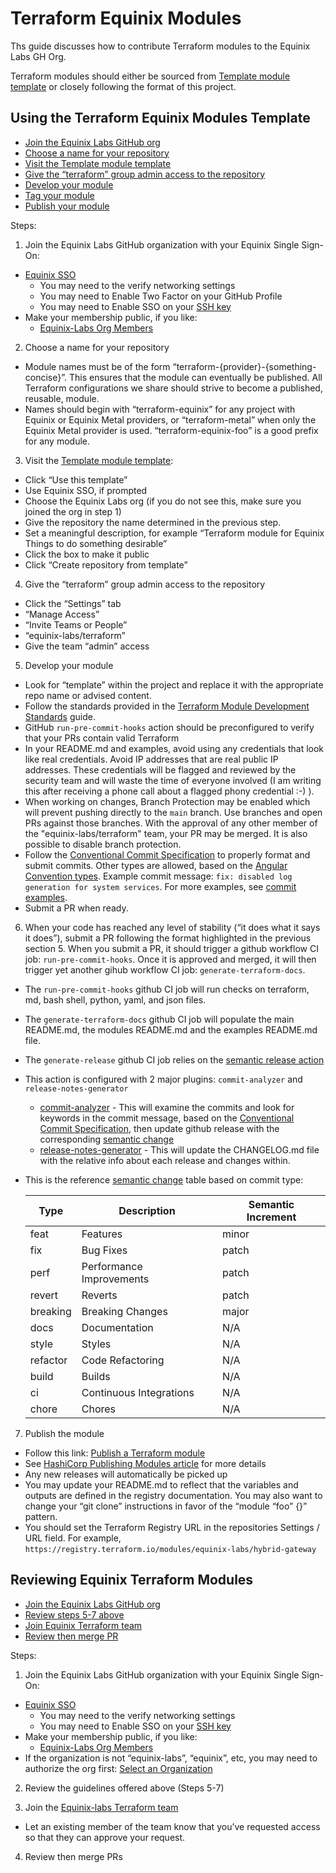 # Terraform Equinix Modules

Ths guide discusses how to contribute Terraform modules to the Equinix Labs GH Org.

Terraform modules should either be sourced from [Template module template] or closely following the format of this project.

## Using the Terraform Equinix Modules Template

- [Join the Equinix Labs GitHub org](#join)
- [Choose a name for your repository](#choose)
- [Visit the Template module template](#visit)
- [Give the “terraform” group admin access to the repository](#give)
- [Develop your module](#develop)
- [Tag your module](#tag)
- [Publish your module](#publish)

Steps:

1. <a name="join"></a> Join the Equinix Labs GitHub organization with your Equinix Single Sign-On:

- [Equinix SSO]
  - You may need to the verify networking settings
  - You may need to Enable Two Factor on your GitHub Profile
  - You may need to Enable SSO on your [SSH key]
- Make your membership public, if you like:
  - [Equinix-Labs Org Members]

2. <a name="choose"></a> Choose a name for your repository

- Module names must be of the form “terraform-{provider}-{something-concise}”. This ensures that the module can eventually be published. All Terraform configurations we share should strive to become a published, reusable, module.
- Names should begin with “terraform-equinix” for any project with Equinix or Equinix Metal providers, or “terraform-metal” when only the Equinix Metal provider is used. “terraform-equinix-foo” is a good prefix for any module.

3. <a name="visit"></a> Visit the [Template module template]:

- Click “Use this template”
- Use Equinix SSO, if prompted
- Choose the Equinix Labs org (if you do not see this, make sure you joined the org in step 1)
- Give the repository the name determined in the previous step.
- Set a meaningful description, for example “Terraform module for Equinix Things to do something desirable”
- Click the box to make it public
- Click “Create repository from template”

4. <a name="give"></a> Give the “terraform” group admin access to the repository

- Click the “Settings” tab
- “Manage Access”
- “Invite Teams or People”
- “equinix-labs/terraform”
- Give the team “admin” access

5. <a name="develop"></a> Develop your module

- Look for “template” within the project and replace it with the appropriate repo name or advised content.
- Follow the standards provided in the [Terraform Module Development Standards] guide.
- GitHub `run-pre-commit-hooks` action should be preconfigured to verify that your PRs contain valid Terraform
- In your README.md and examples, avoid using any credentials that look like real credentials.  Avoid IP addresses that are real public IP addresses. These credentials will be flagged and reviewed by the security team and will waste the time of everyone involved (I am writing this after receiving a phone call about a flagged phony credential :-) ).
- When working on changes, Branch Protection may be enabled which will prevent pushing directly to the `main` branch. Use branches and open PRs against those branches. With the approval of any other member of the "equinix-labs/terraform" team, your PR may be merged. It is also possible to disable branch protection.
- Follow the [Conventional Commit Specification] to properly format and submit commits. Other types are allowed, based on the [Angular Convention types]. Example commit message: `fix: disabled log generation for system services`. For more examples, see [commit examples].
- Submit a PR when ready.

6. <a name="tag"></a> When your code has reached any level of stability (“it does what it says it does”), submit a PR following the format highlighted in the previous section 5. When you submit a PR, it should trigger a github workflow CI job: `run-pre-commit-hooks`. Once it is approved and merged, it will then trigger yet another gihub workflow CI job: `generate-terraform-docs`.

- The `run-pre-commit-hooks` github CI job will run checks on terraform, md, bash shell, python, yaml, and json files.
- The `generate-terraform-docs` github CI job will populate the main README.md, the modules README.md and the examples README.md file.
- The `generate-release` github CI job relies on the [semantic release action]
- This action is configured with 2 major plugins: `commit-analyzer` and `release-notes-generator`
  - [commit-analyzer] - This will examine the commits and look for keywords in the commit message, based on the [Conventional Commit Specification], then update github release with the corresponding [semantic change]
  - [release-notes-generator] - This will update the CHANGELOG.md file with the relative info about each release and changes within.
- This is the reference [semantic change] table based on commit type:

  | Type | Description | Semantic Increment |
  |------|-------------|--------------------|
  | feat | Features | minor |
  | fix | Bug Fixes | patch |
  | perf | Performance Improvements | patch |
  | revert | Reverts | patch |
  | breaking | Breaking Changes | major |
  | docs | Documentation | N/A |
  | style | Styles | N/A |
  | refactor | Code Refactoring | N/A |
  | build | Builds | N/A |
  | ci | Continuous Integrations | N/A |
  | chore | Chores | N/A |

7. <a name="publish"></a> Publish the module

- Follow this link: [Publish a Terraform module]
- See [HashiCorp Publishing Modules article] for more details
- Any new releases will automatically be picked up
- You may update your README.md to reflect that the variables and outputs are defined in the registry documentation. You may also want to change your “git clone” instructions in favor of the “module “foo” {}” pattern.
- You should set the Terraform Registry URL in the repositories Settings / URL field. For example, `https://registry.terraform.io/modules/equinix-labs/hybrid-gateway`

## Reviewing Equinix Terraform Modules

- [Join the Equinix Labs GitHub org](#joinequinix)
- [Review steps 5-7 above](#develop)
- [Join Equinix Terraform team](#jointeam)
- [Review then merge PR](#reviewpr)

Steps:

1. <a name="joinequinix"></a>Join the Equinix Labs GitHub organization with your Equinix Single Sign-On:

- [Equinix SSO]
  - You may need to the verify networking settings
  - You may need to Enable SSO on your [SSH key]
- Make your membership public, if you like:
  - [Equinix-Labs Org Members]
- If the organization is not “equinix-labs”, “equinix”, etc, you may need to authorize the org first: [Select an Organization]

2. <a name="develop"></a> Review the guidelines offered above (Steps 5-7)

3. <a name="jointeam"></a> Join the [Equinix-labs Terraform team]

- Let an existing member of the team know that you’ve requested access so that they can approve your request.

4. <a name="reviewpr"></a> Review then merge PRs

[Terraform Module Development Standards]: terraform-module-standards.md
[SSH key]: https://github.com/settings/keys
[Template module template]: https://github.com/equinix-labs/terraform-equinix-template
[Equinix SSO]: https://github.com/orgs/equinix-labs/sso
[Equinix-Labs Org Members]: https://github.com/orgs/equinix-labs/people
[Publish a Terraform module]: https://registry.terraform.io/github/create
[HashiCorp Publishing Modules article]: https://developer.hashicorp.com/terraform/registry/modules/publish
[Equinix-labs Terraform team]: https://github.com/orgs/equinix-labs/teams/terraform/members
[Select an Organization]: https://registry.terraform.io/publish/provider
[Conventional Commit Specification]: https://www.conventionalcommits.org/en/v1.0.0/#specification
[Angular Convention types]: https://github.com/angular/angular/blob/22b96b9/CONTRIBUTING.md#type
[commit examples]: https://www.conventionalcommits.org/en/v1.0.0/#examples
[semantic release action]: https://github.com/marketplace/actions/action-for-semantic-release
[semantic change]: https://semver.org/#summary
[commit-analyzer]: https://github.com/semantic-release/commit-analyzer
[release-notes-generator]: https://github.com/semantic-release/release-notes-generator
